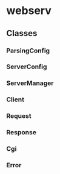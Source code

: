 # webserv
## Classes
### ParsingConfig
### ServerConfig
### ServerManager
### Client
### Request
### Response
### Cgi
### Error
